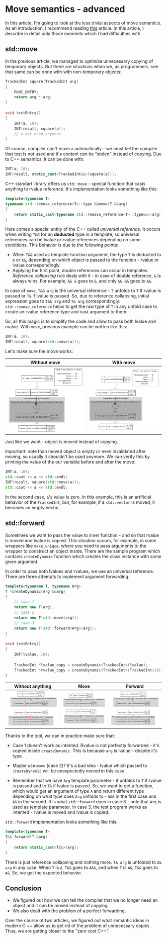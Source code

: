 # Move semantics - advanced

In this article, I'm going to look at the less trivial aspects of move semantics. As an introduction, I recommend reading [this](https://habr.com/ru/post/322132) article. In this article, I describe in detail only those moments which I had difficulties with.

## std::move

In the previous article, we managed to optimize unnecessary copying of temporary objects. But there are situations when we, as programmers, see that same can be done with with non-temporary objects:

```c++
TrackedInt square(TrackedInt arg)
{
    FUNC_ENTRY;
    return arg * arg;
}

void testEntry()
{
    INT(a, 10);
    INT(result, square(a));
    // a not used anymore
}
```

Of course, compiler can't move `a` automatically - we must tell the compiler that test is not used and it's content can be "stolen" instead of copying. Due to C++ semantics, it can be done with:

```c++
INT(a, 10);
INT(result, static_cast<TrackedInt&&>(square(a)));
```

C++ standart library offers us `std::move` - special function that casts anything to rvalue reference. It's implementation looks something like this:

```c++
template<typename T>
typename std::remove_reference<T>::type &&move(T &&arg)
{
    return static_cast<typename std::remove_reference<T>::type&&>(arg);
}
```

Here comes a special entity of the C++ called *universal reference*. It occurs when writing `T&&` for an **deducted** type in a template, so universal references can be lvalue or rvalue references depending on some conditions. This behavior is due to the following points:
- When `T&&` used as template function argument, the type `T` is deducted to `A` or `A&`, depending on which object is passed to the function - rvalue or lvalue correspondingly.
- Applying the first point, double references can occur in templates. *Reference collapsing* rule deals with it - in case of double reference, `&` is always wins. For example, `&& &` goes to `&`, and only `&& &&` goes to `&&`.

In case of `move`, `T&& arg` is the universal reference - `T` unfolds to `T` if rvalue is passed or `T&` if lvalue is passed. So, due to reference collapsing, initial expression goes to `T&& arg` and `T& arg` correspondingly. `std::remove_reference` helps to get the raw type of `T` in any unfold case to create an rvalue reference type and cast argument to them.

So, all this magic is to simplify the code and allow to pass both lvalue and rvalue. With `move`, previous example can be written like this:

```c++
INT(a, 10);
INT(result, square(std::move(a)));
```

Let's make sure the move works:

| Without move                    | With move                    |
| ------------------------------  | ---------------------------- |
| ![](../images/without_move.png) | ![](../images/with_move.png) |

Just like we want - object is moved instead of copying. 

*Important:* note than moved object is empty or even invalidated after moving, so usually it shouldn't be used anymore. We can verify this by printing the value of the our variable before and after the move:

```c++
INT(a, 10);
std::cout << a << std::endl;
INT(result, square(std::move(a)));
std::cout << a << std::endl;
```

In the second case, `a`'s value is zero. In this example, this is an artificial behavior of the `TrackedInt`, but, for example, if a `std::vector` is moved, it becomes an empty vector.

## std::forward

Sometimes we want to pass the value to inner function - and so that rvalue is moved and lvalue is copied. This situation occurs, for example, in some wrappers like `make_unique`, where you need to pass arguments to the wrapper to construct an object inside. There are the sample program which contains `createDynamic` function which creates the class instance with some given argument.

In order to pass both lvalues and rvalues, we use an universal reference. There are three attempts to implement argument forwarding:

```c++
template<typename T, typename Arg>
T *createDynamic(Arg &&arg)
{
    // case 1
    return new T(arg);
    // case 2
    return new T(std::move(arg));
    // case 3
    return new T(std::forward<Arg>(arg));
}

void testEntry()
{
    INT(lvalue, 10);

    TrackedInt *lvalue_copy = createDynamic<TrackedInt>(lvalue);
    TrackedInt *rvalue_copy = createDynamic<TrackedInt>(TrackedInt(10));
}
```

| Without anything                | Move                                    | Forward                         |
| ------------------------------  | --------------------------------------- | ------------------------------- |
| ![](../images/without_forward.png) | ![](../images/move_instead_forward.png) | ![](../images/with_forward.png) |

Thanks to the tool, we can in practice make sure that:

- Case 1 doesn't work as intented. Rvalue is not perfectly forwarded - it's copied inside `createDynamic`. This is because `arg` is lvalue - despite it's type.

- Maybe use `move` (case 2)? It's a bad idea - lvalue which passed to `createDynamic` will be unexpectedly moved in this case.

- Remember that we have `Arg` template parameter - it unfolds to `T` if rvalue is passed and to `T&` if lvalue is passed. So, we want to get a function, which would get an argument of type `A` and return different type depending on what type does `Arg` unfolds to - `A&&` in the first case and `A&` in the second. It is what `std::forward` does in case 3 - note that `Arg` is used as template parameter. In case 3, the test program works as intented - rvalue is moved and lvalue is copied.

`std::forward` implementation looks something like this:

```c++
template<typename T>
T&& forward(T &arg)
{
    return static_cast<T&&>(arg);
}
```

There is just reference collapsing and nothing more. `T& arg` is unfolded to `A& arg` in any case. When `T` is `A`, `T&&` goes to `A&&`, and when `T` is `A&`, `T&&` goes to `A&`. So, we get the expected behavior.

## Conclusion

- We figured out how we can tell the compiler that we no longer need an object and it can be moved instead of copying.
- We also dealt with the problem of a perfect forwarding.

Over the course of two articles, we figured out what semantic ideas in modern C ++ allow us to get rid of the problem of unnecessary copies. Thus, we are getting closer to the "zero cost C++".
